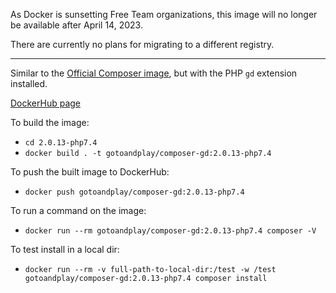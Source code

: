 As Docker is sunsetting Free Team organizations, this image will no longer be available after April 14, 2023.

There are currently no plans for migrating to a different registry.

----

Similar to the [Official Composer image](https://hub.docker.com/_/composer), but with the PHP `gd` extension installed.

[DockerHub page](https://hub.docker.com/r/gotoandplay/composer-gd)

To build the image:

* `cd 2.0.13-php7.4`
* `docker build . -t gotoandplay/composer-gd:2.0.13-php7.4`

To push the built image to DockerHub:

* `docker push gotoandplay/composer-gd:2.0.13-php7.4`

To run a command on the image:

* `docker run --rm gotoandplay/composer-gd:2.0.13-php7.4 composer -V`

To test install in a local dir:

* `docker run --rm -v full-path-to-local-dir:/test -w /test gotoandplay/composer-gd:2.0.13-php7.4 composer install`
